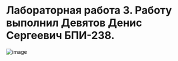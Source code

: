 # Лабораторная работа 3. Работу выполнил Девятов Денис Сергеевич БПИ-238.

![image](https://github.com/user-attachments/assets/99c3b365-eaee-4370-9440-b1a6f7e907d7)
